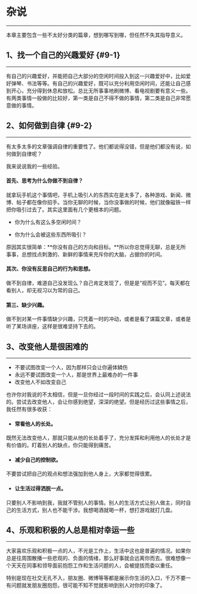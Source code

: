# 杂说

---

本章主要包含一些不太好分类的篇章，想到哪写到哪，但任然不失其指导意义。

## 1、找一个自己的兴趣爱好 {#9-1}

---

有自己的兴趣爱好，并能把自己大部分的空闲时间投入到这一兴趣爱好中，比如爱好弹琴、书法等等。有自己的兴趣爱好，既可以充分利用空闲时间，还能让自己感到开心，充分得到休息和放松。总比无所事事地刷微博、看电视剧要有意义一些。有两类事情一般做的比较好，第一类是自己不得不做的事情，第二类是自己非常愿意做的事情。

## 2、如何做到自律 {#9-2}

---

有太多太多的文章强调自律的重要性了。他们都说得没错，但是他们都没有说，如何做到自律呢？

我来说说我的一些经验。

#### **首先、思考为什么你做不到自律？**

就拿玩手机这个事情吧，手机上吸引人的东西实在是太多了，各种游戏、新闻、微博、帖子都在像你招手。当你无聊的时候，当你没事做的时候，他们就像磁铁一样把你吸引过去了。其实这里面有几个更根本的问题。

* 你为什么有这么多空闲时间？

* 你为什么会被这些东西所吸引？

原因其实很简单：**你没有自己的方向和目标。**所以你总觉得无聊，总是无所事事，总想找点刺激的、新鲜的事情来充斥你的大脑，占据你的时间。

#### 其次、你没有反思自己的行为和思想。

做不到自律，难道自己没发现么？自己肯定发现了，但是是“视而不见”。每天都在看别人，却无视习以为常的自己。

#### 第三、缺少兴趣。

做不到对某一件事情缺少兴趣，只凭着一时的冲动，或者是看了谋篇文章，或者是听了某场讲座，这样是很难坚持下去的。

## 3、改变他人是很困难的

---

* 不要试图改变一个人，因为那样只会让你遍体鳞伤
* 永远不要试图改变一个人，那是世界上最难办的一件事
* 改变他人不如改变自己

也许你对我说的不太相信，但是一旦你经过一段时间的实践之后，会认同上述说法的。尝试去改变他人，会让你感到绝望，深深的绝望。但是经历过这些事情之后，我任然有很多收获：

* #### 常看他人的长处。

既然无法改变他人，那就只能从他的长处着手了，充分发挥和利用他人的长处才是有价值的。盯着别人的缺点，你只能得到痛苦。

* #### 减少自己的控制欲。

不要尝试把自己的观点和想法强加到他人身上，大家都觉得很累。

* #### 让生活过得洒脱一点。

只要别人不影响到我，我就不管别人的事情。别人的生活方式让别人做主，同时自己的生活方式，别人也不能干涉。我想喝酒就喝一杯，想打游戏就打几盘。

## 4、乐观和积极的人总是相对幸运一些

---

大家喜欢乐观和积极一点的人，不光是工作上，生活中这也是普遍的情况。如果你总是往周围散播一些悲观的、负面的情绪，那么好事就会远离你而去。很难想像一个天天在同事和领导面前抱怨工作和生活问题的人，会被提拔而委以重任。

特别是现在社交无孔不入，朋友圈、微博等等都是展示你生活的入口，千万不要一有问题就发朋友圈抱怨，很可能不知不觉就影响到别人对你的印象了。



